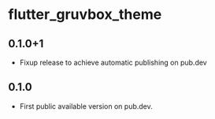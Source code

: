 # flutter_gruvbox_theme

## 0.1.0+1

- Fixup release to achieve automatic publishing on pub.dev

## 0.1.0

- First public available version on pub.dev.
